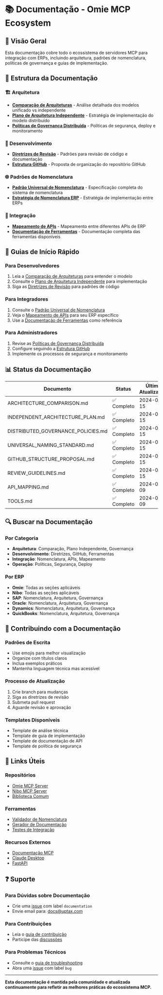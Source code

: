 # 📚 Documentação - Omie MCP Ecosystem

## 🎯 Visão Geral

Esta documentação cobre todo o ecossistema de servidores MCP para integração com ERPs, incluindo arquitetura, padrões de nomenclatura, políticas de governança e guias de implementação.

## 📁 Estrutura da Documentação

### 🏗️ Arquitetura
- **[Comparação de Arquiteturas](ARCHITECTURE_COMPARISON.md)** - Análise detalhada dos modelos unificado vs independente
- **[Plano de Arquitetura Independente](INDEPENDENT_ARCHITECTURE_PLAN.md)** - Estratégia de implementação do modelo distribuído
- **[Políticas de Governança Distribuída](DISTRIBUTED_GOVERNANCE_POLICIES.md)** - Políticas de segurança, deploy e monitoramento

### 🔧 Desenvolvimento
- **[Diretrizes de Revisão](REVIEW_GUIDELINES.md)** - Padrões para revisão de código e documentação
- **[Estrutura GitHub](GITHUB_STRUCTURE_PROPOSAL.md)** - Proposta de organização do repositório GitHub

### 🌐 Padrões de Nomenclatura
- **[Padrão Universal de Nomenclatura](UNIVERSAL_NAMING_STANDARD.md)** - Especificação completa do sistema de nomenclatura
- **[Estratégia de Nomenclatura ERP](ERP_UNIVERSAL_NAMING_STRATEGY.md)** - Estratégia de implementação entre ERPs

### 🔗 Integração
- **[Mapeamento de APIs](API_MAPPING.md)** - Mapeamento entre diferentes APIs de ERP
- **[Documentação de Ferramentas](TOOLS.md)** - Documentação completa das ferramentas disponíveis

## 🚀 Guias de Início Rápido

### Para Desenvolvedores
1. Leia a [Comparação de Arquiteturas](ARCHITECTURE_COMPARISON.md) para entender o modelo
2. Consulte o [Plano de Arquitetura Independente](INDEPENDENT_ARCHITECTURE_PLAN.md) para implementação
3. Siga as [Diretrizes de Revisão](REVIEW_GUIDELINES.md) para padrões de código

### Para Integradores
1. Consulte o [Padrão Universal de Nomenclatura](UNIVERSAL_NAMING_STANDARD.md)
2. Veja o [Mapeamento de APIs](API_MAPPING.md) para seu ERP específico
3. Use a [Documentação de Ferramentas](TOOLS.md) como referência

### Para Administradores
1. Revise as [Políticas de Governança Distribuída](DISTRIBUTED_GOVERNANCE_POLICIES.md)
2. Configure seguindo a [Estrutura GitHub](GITHUB_STRUCTURE_PROPOSAL.md)
3. Implemente os processos de segurança e monitoramento

## 📊 Status da Documentação

| Documento | Status | Última Atualização |
|-----------|--------|-------------------|
| ARCHITECTURE_COMPARISON.md | ✅ Completo | 2024-07-15 |
| INDEPENDENT_ARCHITECTURE_PLAN.md | ✅ Completo | 2024-07-15 |
| DISTRIBUTED_GOVERNANCE_POLICIES.md | ✅ Completo | 2024-07-15 |
| UNIVERSAL_NAMING_STANDARD.md | ✅ Completo | 2024-07-15 |
| GITHUB_STRUCTURE_PROPOSAL.md | ✅ Completo | 2024-07-15 |
| REVIEW_GUIDELINES.md | ✅ Completo | 2024-07-15 |
| API_MAPPING.md | ✅ Completo | 2024-07-09 |
| TOOLS.md | ✅ Completo | 2024-07-09 |

## 🔍 Buscar na Documentação

### Por Categoria
- **Arquitetura**: Comparação, Plano Independente, Governança
- **Desenvolvimento**: Diretrizes, GitHub, Ferramentas
- **Integração**: Nomenclatura, APIs, Mapeamento
- **Operação**: Políticas, Segurança, Deploy

### Por ERP
- **Omie**: Todas as seções aplicáveis
- **Nibo**: Todas as seções aplicáveis
- **SAP**: Nomenclatura, Arquitetura, Governança
- **Oracle**: Nomenclatura, Arquitetura, Governança
- **Dynamics**: Nomenclatura, Arquitetura, Governança
- **QuickBooks**: Nomenclatura, Arquitetura, Governança

## 📝 Contribuindo com a Documentação

### Padrões de Escrita
- Use emojis para melhor visualização
- Organize com títulos claros
- Inclua exemplos práticos
- Mantenha linguagem técnica mas acessível

### Processo de Atualização
1. Crie branch para mudanças
2. Siga as diretrizes de revisão
3. Submeta pull request
4. Aguarde revisão e aprovação

### Templates Disponíveis
- Template de análise técnica
- Template de guia de implementação
- Template de documentação de API
- Template de política de segurança

## 🔗 Links Úteis

### Repositórios
- [Omie MCP Server](../omie-mcp/)
- [Nibo MCP Server](../nibo-mcp/)
- [Biblioteca Comum](../common/)

### Ferramentas
- [Validador de Nomenclatura](../scripts/validate_naming.py)
- [Gerador de Documentação](../scripts/generate_docs.py)
- [Testes de Integração](../scripts/test_integration.py)

### Recursos Externos
- [Documentação MCP](https://modelcontextprotocol.io/)
- [Claude Desktop](https://claude.ai/desktop)
- [FastAPI](https://fastapi.tiangolo.com/)

## ❓ Suporte

### Para Dúvidas sobre Documentação
- Crie uma [issue](https://github.com/kleberdossantosribeiro/omie-mcp/issues) com label `documentation`
- Envie email para: docs@uptax.com

### Para Contribuições
- Leia o [guia de contribuição](../CONTRIBUTING.md)
- Participe das [discussões](https://github.com/kleberdossantosribeiro/omie-mcp/discussions)

### Para Problemas Técnicos
- Consulte o [guia de troubleshooting](../TROUBLESHOOTING.md)
- Abra uma [issue](https://github.com/kleberdossantosribeiro/omie-mcp/issues) com label `bug`

---

**Esta documentação é mantida pela comunidade e atualizada continuamente para refletir as melhores práticas do ecossistema MCP.**